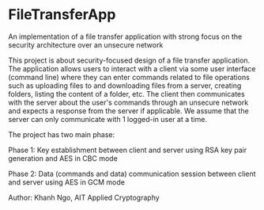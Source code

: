 # FileTransferApp
An implementation of a file transfer application with strong focus on the security architecture over an unsecure network



This project is about security-focused design of a file transfer application. The application allows users to interact with a client via some user interface (command line) where they can enter commands related to file operations such as uploading files to and downloading files from a server, creating folders, listing the content of a folder, etc. The client then communicates with the server about the user's commands through an unsecure network and expects a response from the server if applicable. We assume that the server can only communicate with 1 logged-in user at a time. 

The project has two main phase:

Phase 1: Key establishment between client and server using RSA key pair generation and AES in CBC mode

Phase 2: Data (commands and data) communication session between client and server using AES in GCM mode

Author: Khanh Ngo, AIT Applied Cryptography 
